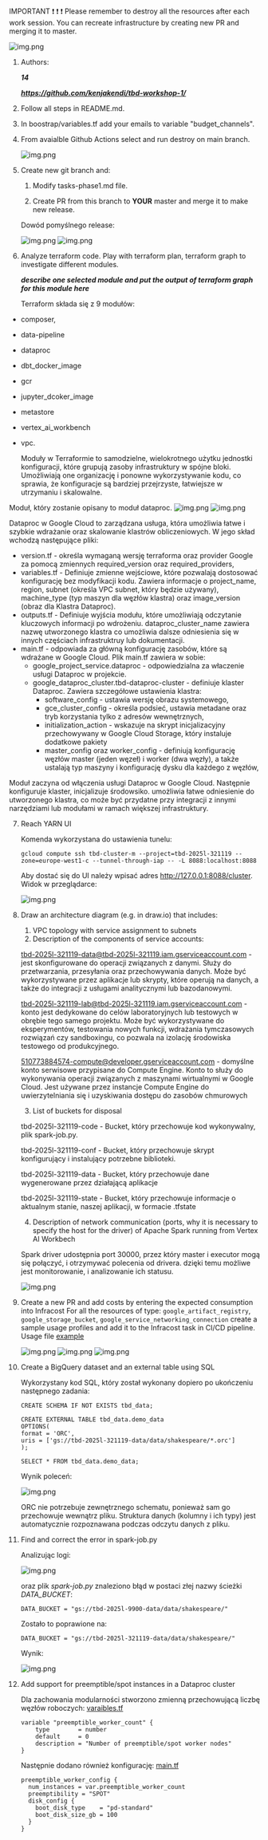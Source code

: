 IMPORTANT ❗ ❗ ❗ Please remember to destroy all the resources after each work session. You can recreate infrastructure by creating new PR and merging it to master.

![img.png](doc/figures/destroy.png)

1. Authors:

   ***14***

   ***https://github.com/kenjakendi/tbd-workshop-1/***

2. Follow all steps in README.md.

3. In boostrap/variables.tf add your emails to variable "budget_channels".

4. From avaialble Github Actions select and run destroy on main branch.

    ![img.png](doc/figures/destroy_master.png)

5. Create new git branch and:
    1. Modify tasks-phase1.md file.

    2. Create PR from this branch to **YOUR** master and merge it to make new release.

    Dowód pomyślnego release:

   ![img.png](doc/figures/UdanyRelease.png)
   ![img.png](doc/figures/UdanyRelease2.png)

6. Analyze terraform code. Play with terraform plan, terraform graph to investigate different modules.

    ***describe one selected module and put the output of terraform graph for this module here***

    Terraform składa się z 9 modułów:
- composer,
- data-pipeline
- dataproc
- dbt_docker_image
- gcr
- jupyter_dcoker_image
- metastore
- vertex_ai_workbench
- vpc.

   Moduły w Terraformie to samodzielne, wielokrotnego użytku jednostki konfiguracji, które grupują zasoby infrastruktury w spójne bloki. Umożliwiają one organizację i ponowne wykorzystywanie kodu, co sprawia, że konfiguracje są bardziej przejrzyste, łatwiejsze w utrzymaniu i skalowalne.

 Moduł, który zostanie opisany to moduł dataproc.
 ![img.png](doc/figures/dataproc.png)
![img.png](doc/figures/graph.png)


  Dataproc w Google Cloud to zarządzana usługa, która umożliwia łatwe i szybkie wdrażanie oraz skalowanie klastrów obliczeniowych. W jego skład wchodzą następujące pliki:
- version.tf - określa wymaganą wersję terraforma oraz provider Google za pomocą zmiennych required_version oraz required_providers,
- variables.tf - Definiuje zmienne wejściowe, które pozwalają dostosować konfigurację bez modyfikacji kodu. Zawiera informacje o project_name, region, subnet (określa VPC subnet, który będzie używany), machine_type (typ maszyn dla węzłów klastra) oraz image_version (obraz dla Klastra Dataproc).
- outputs.tf - Definiuje wyjścia modułu, które umożliwiają odczytanie kluczowych informacji po wdrożeniu. dataproc_cluster_name zawiera nazwę utworzonego klastra co umożliwia dalsze odniesienia się w innych częściach infrastruktruy lub dokumentacji.
- main.tf - odpowiada za główną konfigurację zasobów, które są wdrażane w Google Cloud.
Plik main.tf zawiera w sobie:
    - google_project_service.dataproc - odpowiedzialna za właczenie usługi Dataproc w projekcie.
    - google_dataproc_cluster.tbd-dataproc-cluster - definiuje klaster Dataproc. Zawiera szczegółowe ustawienia klastra:
	    - software_config - ustawia wersję obrazu systemowego,
	    - gce_cluster_config - określa podsieć, ustawia metadane oraz tryb korzystania tylko z adresów wewnętrznych,
	    - initialization_action - wskazuje na skrypt inicjalizacyjny przechowywany w Google Cloud Storage, który instaluje dodatkowe pakiety
	    - master_config oraz worker_config - definiują konfigurację węzłów master (jeden węzeł) i worker (dwa węzły), a także ustalają typ maszyny i konfigurację dysku dla każdego z węzłów,

Moduł zaczyna od włączenia usługi Dataproc w Google Cloud.  Następnie konfiguruje klaster, inicjalizuje środowsiko. umożliwia łatwe odniesienie do utworzonego klastra, co może być przydatne przy integracji z innymi narzędziami lub modułami w ramach większej infrastruktury.

7. Reach YARN UI

   Komenda wykorzystana do ustawienia tunelu:

    ``` gcloud compute ssh tbd-cluster-m --project=tbd-2025l-321119 --zone=europe-west1-c --tunnel-through-iap -- -L 8088:localhost:8088 ```

    Aby dostać się do UI należy wpisać adres http://127.0.0.1:8088/cluster. Widok w przeglądarce:

    ![img.png](doc/figures/hadoop.png)

8. Draw an architecture diagram (e.g. in draw.io) that includes:
    1. VPC topology with service assignment to subnets
    2. Description of the components of service accounts:

    tbd-2025l-321119-data@tbd-2025l-321119.iam.gserviceaccount.com - jest skonfigurowane do operacji związanych z danymi. Służy do przetwarzania, przesyłania oraz przechowywania danych. Może być wykorzystywane przez aplikacje lub skrypty, które operują na danych, a także do integracji z usługami analitycznymi lub bazodanowymi.

    tbd-2025l-321119-lab@tbd-2025l-321119.iam.gserviceaccount.com -  konto jest dedykowane do celów laboratoryjnych lub testowych w obrębie tego samego projektu. Może być wykorzystywane do eksperymentów, testowania nowych funkcji, wdrażania tymczasowych rozwiązań czy sandboxingu, co pozwala na izolację środowiska testowego od produkcyjnego.

    510773884574-compute@developer.gserviceaccount.com -  domyślne konto serwisowe przypisane do Compute Engine. Konto to służy do wykonywania operacji związanych z maszynami wirtualnymi w Google Cloud. Jest używane przez instancje Compute Engine do uwierzytelniania się i uzyskiwania dostępu do zasobów chmurowych


    3. List of buckets for disposal

    tbd-2025l-321119-code - Bucket, który przechowuje kod wykonywalny, plik spark-job.py.

    tbd-2025l-321119-conf - Bucket, który przechowuje skrypt konfigurujący i instalujący potrzebne biblioteki.

    tbd-2025l-321119-data - Bucket, który przechowuje dane wygenerowane przez działającą aplikacje

    tbd-2025l-321119-state - Bucket, który przechowuje informacje o aktualnym stanie, naszej aplikacji, w formacie .tfstate

    4. Description of network communication (ports, why it is necessary to specify the host for the driver) of Apache Spark running from Vertex AI Workbech

    Spark driver udostępnia port 30000, przez który master i executor mogą się połączyć, i otrzymywać polecenia od drivera. dzięki temu możliwe jest monitorowanie, i analizowanie ich statusu.

    ![img.png](doc/figures/diagram.png)

9. Create a new PR and add costs by entering the expected consumption into Infracost
For all the resources of type: `google_artifact_registry`, `google_storage_bucket`, `google_service_networking_connection`
create a sample usage profiles and add it to the Infracost task in CI/CD pipeline. Usage file [example](https://github.com/infracost/infracost/blob/master/infracost-usage-example.yml)

   ![img.png](doc/figures/expectedConsumption.png)
    ![img.png](doc/figures/infracostEstimate.png)
   ![img.png](doc/figures/infracostEstiamtes2.png)
   


10. Create a BigQuery dataset and an external table using SQL

    Wykorzystany kod SQL, który został wykonany dopiero po ukończeniu następnego zadania:

    ```
    CREATE SCHEMA IF NOT EXISTS tbd_data;

    CREATE EXTERNAL TABLE tbd_data.demo_data
    OPTIONS(
    format = 'ORC',
    uris = ['gs://tbd-2025l-321119-data/data/shakespeare/*.orc']
    );

    SELECT * FROM tbd_data.demo_data;
    ```

    Wynik poleceń:

    ![img.png](doc/figures/bigquery.png)

    ORC nie potrzebuje zewnętrznego schematu, ponieważ sam go przechowuje wewnątrz pliku. Struktura danych (kolumny i ich typy) jest automatycznie rozpoznawana podczas odczytu danych z pliku.

11. Find and correct the error in spark-job.py

    Analizując logi:

    ![img.png](doc/figures/spark_job_logs.png)

    oraz plik *spark-job.py* znaleziono błąd w postaci złej nazwy ścieżki *DATA_BUCKET*:

    ``` DATA_BUCKET = "gs://tbd-2025l-9900-data/data/shakespeare/" ```

    Zostało to poprawione na:

    ``` DATA_BUCKET = "gs://tbd-2025l-321119-data/data/shakespeare/" ```

    Wynik:

    ![img.png](doc/figures/spark_job_success.png)

12. Add support for preemptible/spot instances in a Dataproc cluster

    Dla zachowania modularności stworzono zmienną przechowującą liczbę węzłów roboczych: [varaibles.tf](https://github.com/kenjakendi/tbd-workshop-1/blob/master/modules/dataproc/variables.tf)

    ```
    variable "preemptible_worker_count" {
        type        = number
        default     = 0
        description = "Number of preemptible/spot worker nodes"
    }
    ```

    Następnie dodano również konfigurację: [main.tf](https://github.com/kenjakendi/tbd-workshop-1/blob/master/modules/dataproc/main.tf)

    ```
    preemptible_worker_config {
      num_instances = var.preemptible_worker_count
      preemptibility = "SPOT"
      disk_config {
        boot_disk_type    = "pd-standard"
        boot_disk_size_gb = 100
      }
    }
    ```
